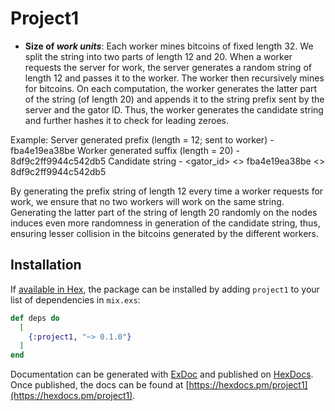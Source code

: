 # Project1

* **Size of *work units***: Each worker mines bitcoins of fixed length 32. We split the string into 
two parts of length 12 and 20. When a worker requests the server for work, the 
server generates a random string of length 12 and passes it to the worker. The 
worker then recursively mines for bitcoins. On each computation, the worker 
generates the latter part of the string (of length 20) and appends it to the 
string prefix sent by the server and the gator ID. Thus, the worker generates 
the candidate string and further hashes it to check for leading zeroes.

Example:
Server generated prefix (length = 12; sent to worker) - fba4e19ea38be
Worker generated suffix (length = 20) - 8df9c2ff9944c542db5
Candidate string - <gator_id> <> fba4e19ea38be <> 8df9c2ff9944c542db5

By generating the prefix string of length 12 every time a worker requests for 
work, we ensure that no two workers will work on the same string. Generating 
the latter part of the string of length 20 randomly on the nodes induces even 
more randomness in generation of the candidate string, thus, ensuring lesser 
collision in the bitcoins generated by the different workers.

## Installation

If [available in Hex](https://hex.pm/docs/publish), the package can be installed
by adding `project1` to your list of dependencies in `mix.exs`:

```elixir
def deps do
  [
    {:project1, "~> 0.1.0"}
  ]
end
```

Documentation can be generated with [ExDoc](https://github.com/elixir-lang/ex_doc)
and published on [HexDocs](https://hexdocs.pm). Once published, the docs can
be found at [https://hexdocs.pm/project1](https://hexdocs.pm/project1).

